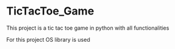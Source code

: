 # TicTacToe_Game
This project is a tic tac toe game in python with all functionalities

For this project OS library is used
